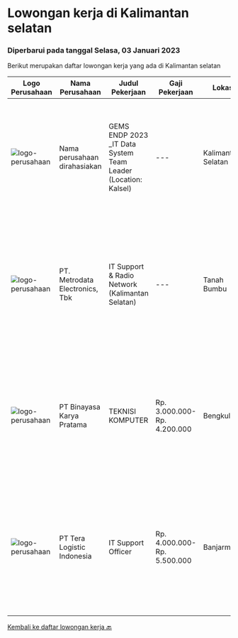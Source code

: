 
  # Lowongan kerja di Kalimantan selatan

  ### Diperbarui pada tanggal Selasa, 03 Januari 2023

  Berikut merupakan daftar lowongan kerja yang ada di Kalimantan selatan

  |Logo Perusahaan | Nama Perusahaan | Judul Pekerjaan | Gaji Pekerjaan | Lokasi | Deskripsi | Tanggal diunggah | Pranala |
  | -------------- | --------------- | --------------- | --------- | --------- | -------------- | ------- | ----------- |
  |![logo-perusahaan](https://i.ibb.co/sqvTCh9/112815900-stock-vector-no-image-available-icon-flat-vector.webp)|Nama perusahaan dirahasiakan|GEMS ENDP 2023 _IT Data System Team Leader (Location: Kalsel)|---|Kalimantan Selatan|Responsibilities: Manage multiple challenging projects. Assess current state and define business solutions. Analyze and propose business needs....|Minggu, 01 Januari 2023|https://www.jobstreet.co.id/id/job/gems-endp-2023-_it-data-system-team-leader-location%3A-kalsel-4154590?token=0~acb912da-4ed0-474c-8aef-caf1e7920f98&sectionRank=1&jobId=jobstreet-id-job-4154590|
|![logo-perusahaan](https://image-service-cdn.seek.com.au/0d75518309b56a3cff39daa569b0ba02cc7a22f2/ee4dce1061f3f616224767ad58cb2fc751b8d2dc)|PT. Metrodata Electronics, Tbk|IT Support & Radio Network (Kalimantan Selatan)|---|Tanah Bumbu|Deskripsi Pekerjaan Dapat bekerjasama dengan tim Konsisten melakukan absensi harian Dapat melakukan Installasi OS Windows semua versi Dapat melakukan...|Selasa, 27 Desember 2022|https://www.jobstreet.co.id/id/job/it-support-radio-network-kalimantan-selatan-4158813?token=0~acb912da-4ed0-474c-8aef-caf1e7920f98&sectionRank=2&jobId=jobstreet-id-job-4158813|
|![logo-perusahaan](https://image-service-cdn.seek.com.au/7683c13df98531e06c6746a4aaa4a41636e7bb3a/ee4dce1061f3f616224767ad58cb2fc751b8d2dc)|PT Binayasa Karya Pratama|TEKNISI KOMPUTER|Rp. 3.000.000-Rp. 4.200.000|Bengkulu|Tanggung Jawab Pekerjaan: Melakukan pemantauan terhadap perangkat serta maintenance yang bersifat preventif seperti update patch Operating System dan...|Jumat, 23 Desember 2022|https://www.jobstreet.co.id/id/job/teknisi-komputer-4154664?token=0~acb912da-4ed0-474c-8aef-caf1e7920f98&sectionRank=3&jobId=jobstreet-id-job-4154664|
|![logo-perusahaan](https://image-service-cdn.seek.com.au/7aabae6b425eb62a3d2f84b8b67095be15f943e3/ee4dce1061f3f616224767ad58cb2fc751b8d2dc)|PT Tera Logistic Indonesia|IT Support Officer|Rp. 4.000.000-Rp. 5.500.000|Banjarmasin|Memahami instalasi, maintenance dan troubleshooting computer, PABX dan perangkat IT lainnya Mengerti konsep dasar jaringan Mengerti konsep sharing...|Rabu, 21 Desember 2022|https://www.jobstreet.co.id/id/job/it-support-officer-4151612?token=0~acb912da-4ed0-474c-8aef-caf1e7920f98&sectionRank=4&jobId=jobstreet-id-job-4151612|


  [Kembali ke daftar lowongan kerja 🔙](../README.md#daftar-lowongan-kerja)
  